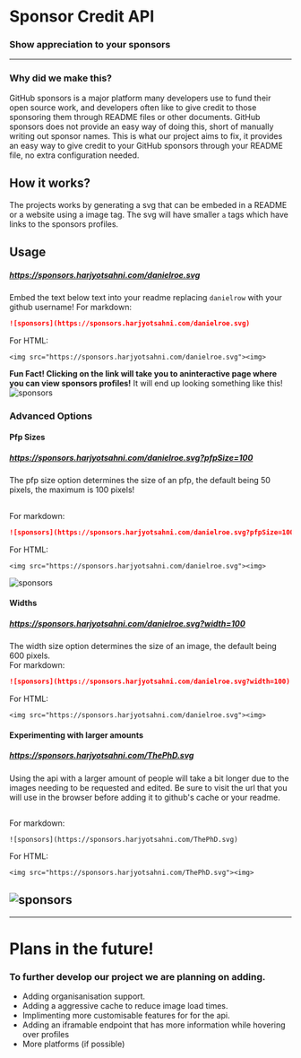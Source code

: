 # Sponsor Credit API
 
### Show appreciation to your sponsors
---
### Why did we make this?
 
GitHub sponsors is a major platform many developers use to fund their open source work, and developers often like to give credit to those sponsoring them through README files or other documents. GitHub sponsors does not provide an easy way of doing this, short of manually writing out sponsor names. This is what our project aims to fix, it provides an easy way to give credit to your GitHub sponsors through your README file, no extra configuration needed.
## How it works?
The projects works by generating a svg that can be embeded in a README or a website using a image tag. The svg will have smaller `a` tags which have links to the sponsors profiles.
 
## Usage
##### https://sponsors.harjyotsahni.com/danielroe.svg
Embed the text below text into your readme replacing `danielrow` with your github username!
For markdown:
```md
![sponsors](https://sponsors.harjyotsahni.com/danielroe.svg)
````
For HTML:
```
<img src="https://sponsors.harjyotsahni.com/danielroe.svg"><img>
````
**Fun Fact! Clicking on the link will take you to aninteractive page where you can view sponsors profiles!**
It will end up looking something like this!  
![sponsors](https://sponsors.harjyotsahni.com/danielroe.svg?)
 
### Advanced Options
#### Pfp Sizes
##### https://sponsors.harjyotsahni.com/danielroe.svg?pfpSize=100
The pfp size option determines the size of an pfp, the default being 50 pixels, the maximum is 100 pixels!
##
For markdown:
```md
![sponsors](https://sponsors.harjyotsahni.com/danielroe.svg?pfpSize=100)
```
For HTML:
```
<img src="https://sponsors.harjyotsahni.com/danielroe.svg"><img>
````
 
![sponsors](https://sponsors.harjyotsahni.com/danielroe.svg?pfpSize=100)
#### Widths
##### https://sponsors.harjyotsahni.com/danielroe.svg?width=100
The width size option determines the size of an image, the default being 600 pixels.
<br/>
For markdown:
```md
![sponsors](https://sponsors.harjyotsahni.com/danielroe.svg?width=100)
```
For HTML:
```
<img src="https://sponsors.harjyotsahni.com/danielroe.svg"><img>
````
#### Experimenting with larger amounts
##### https://sponsors.harjyotsahni.com/ThePhD.svg
Using the api with a larger amount of people will take a bit longer due to the images needing to be requested and edited. Be sure to visit the url that you will use in the browser before adding it to github's cache or your readme.
##
For markdown:
```
![sponsors](https://sponsors.harjyotsahni.com/ThePhD.svg)
```
For HTML:
```
<img src="https://sponsors.harjyotsahni.com/ThePhD.svg"><img>
````
![sponsors](https://sponsors.harjyotsahni.com/ThePhD.svg)
---
---
#  Plans in the future!
 
### To further develop our project we are planning on adding.
- Adding organisanisation support.
- Adding a aggressive cache to reduce image load times.
- Implimenting more customisable features for for the api.
- Adding an iframable endpoint that has more information while hovering over profiles
- More platforms (if possible)
